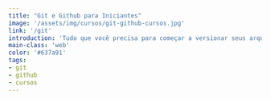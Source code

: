 ```yaml
---
title: "Git e Github para Iniciantes"
image: '/assets/img/cursos/git-github-cursos.jpg'
link: '/git'
introduction: 'Tudo que você precisa para começar a versionar seus arquivos e contribuir com a comunidade opensource.'
main-class: 'web'
color: '#637a91'
tags:
- git
- github
- cursos
---
```

